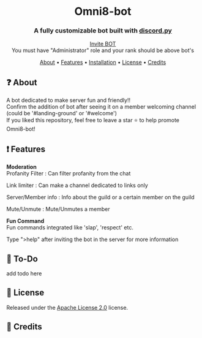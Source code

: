 <h1 align="center">
  <br>
  Omni8-bot
  <br>
</h1>

<h3 align=center>A fully customizable bot built with <a href=https://pypi.org/project/discord.py/>discord.py</a></h3>


<div align=center>
<!--   <a href="#">https://discord.com/api/oauth2/authorize?client_id=841547916199329812&permissions=8&scope=bot</a> -->
  <a href="https://discord.com/api/oauth2/authorize?client_id=841547916199329812&permissions=8&scope=bot">Invite BOT</a>
  <br>
  You must have "Administrator" role and your rank should be above bot's 
</div>

<p align="center">
  <a href="#about">About</a>
  •
  <a href="#Features">Features</a>
  •
  <a href="#installation">Installation</a>
  •
  <a href="#license">License</a>
  •
  <a href="#credits">Credits</a>
</p>

## ❓ About

A bot dedicated to make server fun and friendly!!
<br>
Confirm the addition of bot after seeing it on a member welcoming channel (could be '#landing-ground' or '#welcome')
<br>
If you liked this repository, feel free to leave a star ⭐ to help promote Omni8-bot!

## ❗ Features
<b>Moderation</b>
<br>
Profanity Filter : Can filter profanity from the chat

Link limiter : Can make a channel dedicated to links only 

Server/Member info : Info about the guild or a certain member on the guild

Mute/Unmute : Mute/Unmutes a member 

<b>Fun Command</b>
<br>
Fun commands integrated like 'slap', 'respect' etc.

Type ">help" after inviting the bot in the server for more information


## 📝 To-Do

add todo here

## 📖 License

Released under the [Apache License 2.0](https://github.com/BigDaddy058/Omni8-Bot/blob/main/LICENSE) license.

## 📜 Credits
